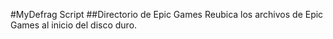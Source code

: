 #MyDefrag Script 
##Directorio de Epic Games
Reubica los archivos de Epic Games al inicio del disco duro.
